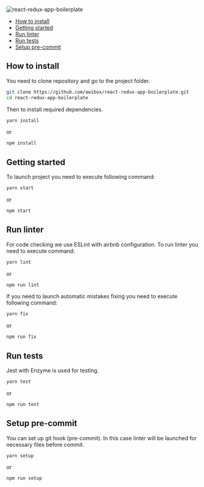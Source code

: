 ![react-redux-app-boilerplate](https://repository-images.githubusercontent.com/208453250/42fbbe80-decc-11e9-895e-987e17e554d8)


* [How to install](#howtoinstall)
* [Getting started](#gettingstarted)
* [Run linter](#runlinter)
* [Run tests](#runtests)
* [Setup pre-commit](#precommit)

<a name="howtoinstall"></a>
## How to install
You need to clone repository and go to the project folder.
```bash
git clone https://github.com/awibox/react-redux-app-boilerplate.git
cd react-redux-app-boilerplate
```
Then to install required dependencies.
```bash
yarn install
```
or
```bash
npm install
```

<a name="gettingstarted"></a>
## Getting started
To launch project you need to execute following command:

```bash
yarn start
```
or
```bash
npm start 
```
<a name="runlinter"></a>
## Run linter
For code checking we use ESLint with airbnb configuration.
To run linter you need to execute command:

```bash
yarn lint
```
or
```bash
npm run lint 
```
If you need to launch automatic mistakes fixing you need to execute following command:

```bash
yarn fix
```
or
```bash
npm run fix 
```
<a name="runtests"></a>
## Run tests
Jest with Enzyme is used for testing.

```bash
yarn test
```
or
```bash
npm run test 
```
<a name="precommit"></a>
## Setup pre-commit
You can set up git hook (pre-commit). In this case linter will be launched for necessary files before commit.

```bash
yarn setup
```
or
```bash
npm run setup
```

